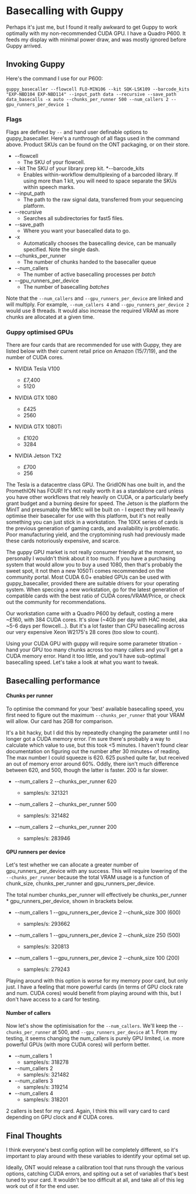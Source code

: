 # Basecalling with Guppy

Perhaps it's just me, but I found it really awkward to get Guppy to work optimally with my non-recommended CUDA GPU. I have a Quadro P600. It feeds my display with minimal power draw, and was mostly ignored before Guppy arrived. 

## Invoking Guppy

Here's the command I use for our P600:

`guppy_basecaller --flowcell FLO-MIN106 --kit SQK-LSK109 --barcode_kits "EXP-NBD104 EXP-NBD114" --input_path data --recursive --save_path data_basecalls -x auto --chunks_per_runner 500 --num_callers 2 --gpu_runners_per_device 1`

### Flags
Flags are defined by `--` and hand user definable options to guppy_basecaller. Here's a runthrough of all flags used in the command above. Product SKUs can be found on the ONT packaging, or on their store. 

 * --flowcell
   * The SKU of your flowcell.
 * --kit
 The SKU of your library prep kit.
 *--barcode_kits
   * Enables within-workflow demultiplexing of a barcoded library. If using more than 1 kit, you will need to space separate the SKUs within speech marks.
 * --input_path
   * The path to the raw signal data, transferred from your sequencing platform. 
 * --recursive
   * Searches all subdirectories for fast5 files. 
 * --save_path
   * Where you want your basecalled data to go.
 * -x
   * Automatically chooses the basecalling device, can be manually specified. Note the single dash.  
 * --chunks_per_runner
   * The number of chunks handed to the basecaller queue
 * --num_callers
   * The number of active basecalling processes per *batch*
 * --gpu_runners_per_device
   * The number of basecalling *batches*

Note that the `--num_callers` and `--gpu_runners_per_device` are linked and will multiply. For example, `--num_callers 4` and `--gpu_runners_per_device 2` would use 8 threads. It would also increase the required VRAM as more chunks are allocated at a given time.

### Guppy optimised GPUs

There are four cards that are recommended for use with Guppy, they are listed below with their current retail price on Amazon (15/7/19), and the number of CUDA cores.

* NVIDIA Tesla V100
  * £7,400
  * 5120

* NVIDIA GTX 1080
  * £425
  * 2560

* NVIDIA GTX 1080Ti
  * £1020
  * 3284

* NVIDIA Jetson TX2
  * £700
  * 256

The Tesla is a datacentre class GPU. The GridION has one built in, and the PromethION has FOUR! It's not really worth it as a standalone card unless you have other workflows that rely heavily on CUDA, or a particularly beefy grant budget and a burning desire for speed. The Jetson is the platform the MinIT and presumably the MK1c will be built on - I expect they will heavily optimise their basecaller for use with this platform, but it's not really something you can just stick in a workstation. The 10XX series of cards is the previous generation of gaming cards, and availability is problematic. Poor manufacturing yield, and the cryptomining rush had previously made these cards notoriously expensive, and scarce. 

The guppy GPU market is not really consumer friendly at the moment, so personally I wouldn't think about it too much.  If you have a purchasing system that would allow you to buy a used 1080, then that's probably the sweet spot, it not then a new 1050Ti comes recommended on the community portal. Most CUDA 6.0+ enabled GPUs can be used with guppy_basecaller, provided there are suitable drivers for your operating system. When speccing a new workstation, go for the latest generation of compatible cards with the best ratio of CUDA cores/VRAM/Price, or check out the community for recommendations.

Our workstation came with a Quadro P600 by default, costing a mere ~£160, with 384 CUDA cores. It's slow (~4Gb per day with HAC model, aka ~5-6 days per flowcell...). But it's a lot faster than CPU basecalling across our very expensive Xeon W2175's 28 cores (too slow to count).

Using your CUDA GPU with guppy will require some parameter titration - hand your GPU too many chunks across too many callers and you'll get a CUDA memory error. Hand it too little, and you'll have sub-optimal basecalling speed. Let's take a look at what you want to tweak.

## Basecalling performance
#### Chunks per runner
To optimise the command for your 'best' available basecalling speed, you first need to figure out the maximum `--chunks_per_runner` that your VRAM will allow. Our card has 2GB for comparison.

It's a bit hacky, but I did this by repeatedly changing the parameter until I no longer got a CUDA memory error. I'm sure there's probably a way to calculate which value to use, but this took <5 minutes. I haven't found clear documentation on figuring out the number after 30 minutes+ of reading. The max number I could squeeze is 620. 625 pushed quite far, but received an out of memory error around 60%. Oddly, there isn't much difference between 620, and 500, though the latter is faster. 200 is far slower. 

* --num_callers 2 --chunks_per_runner 620
  * samples/s: 321321  

* --num_callers 2 --chunks_per_runner 500
  * samples/s: 321482  

* --num_callers 2 --chunks_per_runner 200
  * samples/s: 283946

#### GPU runners per device
Let's test whether we can allocate a greater number of gpu_runners_per_device with any success. This will require lowering of the `--chunks_per_runner` because the total VRAM usage is a function of chunk_size, chunks_per_runner and gpu_runners_per_device. 

The total number chunks_per_runner will effectively be chunks_per_runner * gpu_runners_per_device, shown in brackets below.   

 * --num_callers  1 --gpu_runners_per_device 2 --chunk_size 300 (600)
   * samples/s: 293662  

 * --num_callers  1 --gpu_runners_per_device 2 --chunk_size 250 (500)
   * samples/s: 320813  

 * --num_callers  1 --gpu_runners_per_device 2 --chunk_size 100 (200)
   * samples/s: 279243

Playing around with this option is worse for my memory poor card, but only just. I have a feeling that more powerful cards (in terms of GPU clock rate and num. CUDA cores) would benefit from playing around with this, but I don't have access to a card for testing.

#### Number of callers

Now let's show the optimisisation for the `--num_callers`. We'll keep the `--chunks_per_runner` at 500, and `--gpu_runners_per_device` at 1. From my testing, it seems changing the num_callers is purely GPU limited, i.e. more powerful GPUs (with more CUDA cores) will perform better. 

 * --num_callers 1
   * samples/s: 318278
 * --num_callers 2
   * samples/s: 321482
 * --num_callers 3
   * samples/s: 319214
 * --num_callers 4
   * samples/s: 318201

2 callers is best for my card. Again, I think this will vary card to card depending on GPU clock and # CUDA cores. 

## Final Thoughts
I think everyone's best config option will be completely different, so it's important to play around with these variables to identify your optimal set up. 

Ideally, ONT would release a calibration tool that runs through the various options, catching CUDA errors, and spiting out a set of variables that's best tuned to your card. It wouldn't be too difficult at all, and take all of this leg work out of it for the end user. 
